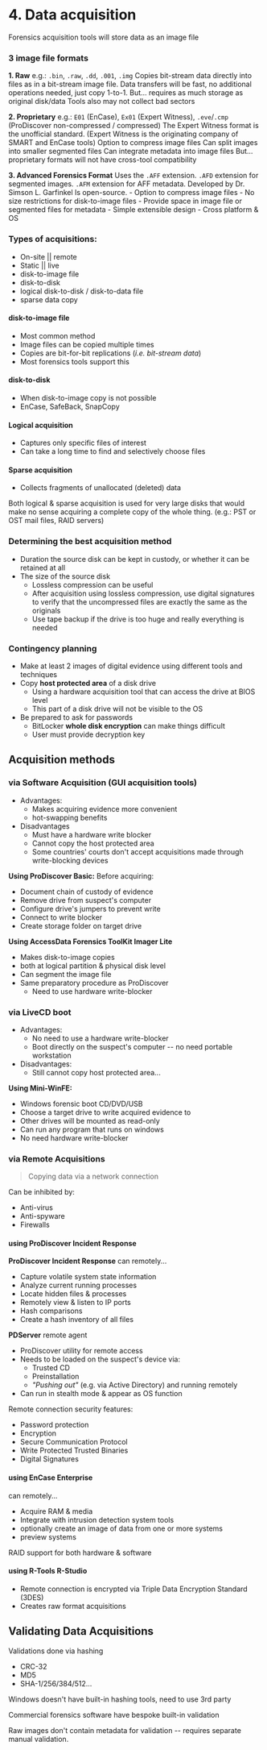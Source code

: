 # 4. Data acquisition

Forensics acquisition tools will store data as an image file

### 3 image file formats
**1. Raw**
	e.g.: `.bin`, `.raw`, `.dd`, `.001`, `.img`
	Copies bit-stream data directly into files as in a bit-stream image file.
	Data transfers will be fast, no additional operations needed, just copy 1-to-1.
	But... requires as much storage as original disk/data
	Tools also may not collect bad sectors

**2. Proprietary**
	e.g.: `E01` (EnCase), `Ex01` (Expert Witness), `.eve`/`.cmp` (ProDiscover non-compressed / compressed)
	The Expert Witness format is the unofficial standard. (Expert Witness is the originating company of SMART and EnCase tools)
	Option to compress image files
	Can split images into smaller segmented files
	Can integrate metadata into image files
	But... proprietary formats will not have cross-tool compatibility

**3. Advanced Forensics Format**
	Uses the `.AFF` extension.
	`.AFD` extension for segmented images.
	`.AFM` extension for AFF metadata.
	Developed by Dr. Simson L. Garfinkel
	Is open-source.
	- Option to compress image files
	- No size restrictions for disk-to-image files
	- Provide space in image file or segmented files for metadata
	- Simple extensible design
	- Cross platform & OS

### Types of acquisitions:
- On-site || remote
- Static || live
- disk-to-image file
- disk-to-disk
- logical disk-to-disk / disk-to-data file
- sparse data copy

#### disk-to-image file
- Most common method
- Image files can be copied multiple times
- Copies are bit-for-bit replications (_i.e. bit-stream data_)
- Most forensics tools support this

#### disk-to-disk
- When disk-to-image copy is not possible
- EnCase, SafeBack, SnapCopy

#### Logical acquisition
- Captures only specific files of interest
- Can take a long time to find and selectively choose files

#### Sparse acquisition
- Collects fragments of unallocated (deleted) data

Both logical & sparse acquisition is used for very large disks that would make no sense acquiring a complete copy of the whole thing. (e.g.: PST or OST mail files, RAID servers)

### Determining the best acquisition method
- Duration the source disk can be kept in custody, or whether it can be retained at all
- The size of the source disk
	+ Lossless compression can be useful
	+ After acquisition using lossless compression, use digital signatures to verify that the uncompressed files are exactly the same as the originals
	+ Use tape backup if the drive is too huge and really everything is needed

### Contingency planning
- Make at least 2 images of digital evidence using different tools and techniques
- Copy **host protected area** of a disk drive
	+ Using a hardware acquisition tool that can access the drive at BIOS level
	+ This part of a disk drive will not be visible to the OS
- Be prepared to ask for passwords
	+ BitLocker **whole disk encryption** can make things difficult
	+ User must provide decryption key

Acquisition methods
-----------------

### via Software Acquisition (GUI acquisition tools)
- Advantages:
	+ Makes acquiring evidence more convenient
	+ hot-swapping benefits
- Disadvantages
	+ Must have a hardware write blocker
	+ Cannot copy the host protected area
	+ Some countries' courts don't accept acquisitions made through write-blocking devices

**Using ProDiscover Basic:**
Before acquiring:
- Document chain of custody of evidence
- Remove drive from suspect's computer
- Configure drive's jumpers to prevent write
- Connect to write blocker
- Create storage folder on target drive

**Using AccessData Forensics ToolKit Imager Lite**
- Makes disk-to-image copies
- both at logical partition & physical disk level
- Can segment the image file
- Same preparatory procedure as ProDiscover
	+ Need to use hardware write-blocker

### via LiveCD boot
- Advantages:
	+ No need to use a hardware write-blocker
	+ Boot directly on the suspect's computer -- no need portable workstation
- Disadvantages:
	+ Still cannot copy host protected area...

**Using Mini-WinFE:**
- Windows forensic boot CD/DVD/USB
- Choose a target drive to write acquired evidence to
- Other drives will be mounted as read-only
- Can run any program that runs on windows
- No need hardware write-blocker

### via Remote Acquisitions

> Copying data via a network connection

Can be inhibited by:
- Anti-virus
- Anti-spyware
- Firewalls


#### using ProDiscover Incident Response

**ProDiscover Incident Response** can remotely...
- Capture volatile system state information
- Analyze current running processes
- Locate hidden files & processes
- Remotely view & listen to IP ports
- Hash comparisons
- Create a hash inventory of all files

**PDServer** remote agent
- ProDiscover utility for remote access
- Needs to be loaded on the suspect's device via:
    + Trusted CD
    + Preinstallation
    + *"Pushing out"* (e.g. via Active Directory) and running remotely
- Can run in stealth mode & appear as OS function

Remote connection security features:
- Password protection
- Encryption
- Secure Communication Protocol
- Write Protected Trusted Binaries
- Digital Signatures

#### using EnCase Enterprise
can remotely...
- Acquire RAM & media
- Integrate with intrusion detection system tools
- optionally create an image of data from one or more systems
- preview systems

RAID support for both hardware & software

#### using R-Tools R-Studio
- Remote connection is encrypted via Triple Data Encryption Standard (3DES)
- Creates raw format acquisitions


Validating Data Acquisitions
----------------------------

Validations done via hashing
- CRC-32
- MD5
- SHA-1/256/384/512...

Windows doesn't have built-in hashing tools, need to use 3rd party

Commercial forensics software have bespoke built-in validation

Raw images don't contain metadata for validation -- requires separate manual validation.

